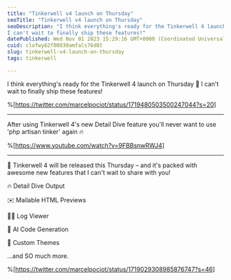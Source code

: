 ```yaml
---
title: "Tinkerwell v4 launch on Thursday"
seoTitle: "Tinkerwell v4 launch on Thursday"
seoDescription: "I think everything's ready for the Tinkerwell 4 launch on Thursday 🥵
I can't wait to finally ship these features!"
datePublished: Wed Nov 01 2023 15:29:16 GMT+0000 (Coordinated Universal Time)
cuid: clofwy62f00030amfals76d8t
slug: tinkerwell-v4-launch-on-thursday
tags: tinkerwell

---
```


I think everything's ready for the Tinkerwell 4 launch on Thursday 🥵 I can't wait to finally ship these features!

%[https://twitter.com/marcelpociot/status/1719480503500247044?s=20] 

---

After using Tinkerwell 4's new Detail Dive feature you'll never want to use 'php artisan tinker' again 🔥

%[https://www.youtube.com/watch?v=9FBBsnwRWJ4] 

---

💫 Tinkerwell 4 will be released this Thursday – and it's packed with awesome new features that I can't wait to share with you!

🔥 Detail Dive Output

✉️ Mailable HTML Previews

🕵️‍♂️ Log Viewer

🤖 AI Code Generation

🎨 Custom Themes

…and SO much more.

%[https://twitter.com/marcelpociot/status/1719029308985876747?s=46]